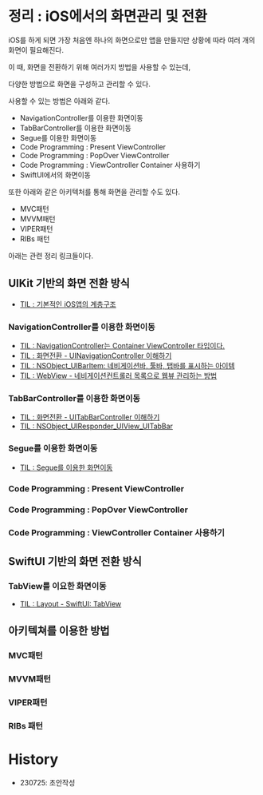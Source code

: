 # 정리 : iOS에서의 화면관리 및 전환

iOS를 하게 되면 가장 처음엔 하나의 화면으로만 앱을 만들지만 상황에 따라 여러 개의 화면이 필요해진다. 

이 때, 화면을 전환하기 위해 여러가지 방법을 사용할 수 있는데, 

다양한 방법으로 화면을 구성하고 관리할 수 있다.

사용할 수 있는 방법은 아래와 같다.

- NavigationController를 이용한 화면이동
- TabBarController를 이용한 화면이동
- Segue를 이용한 화면이동
- Code Programming : Present ViewController
- Code Programming : PopOver ViewController
- Code Programming : ViewController Container 사용하기
- SwiftUI에서의 화면이동

또한 아래와 같은 아키텍처를 통해 화면을 관리할 수도 있다.

- MVC패턴
- MVVM패턴
- VIPER패턴
- RIBs 패턴

아래는 관련 정리 링크들이다. 

## UIKit 기반의 화면 전환 방식
- [TIL : 기본적인 iOS앱의 계층구조](https://github.com/isGeekCode/TIL/blob/main/Mobile-IOS/UIApplication_AppDelegate_AppLifeCycle.md)

### NavigationController를 이용한 화면이동
- [TIL : NavigationController는 Container ViewController 타입이다.](https://github.com/isGeekCode/TIL/blob/main/Mobile-IOS/Container_ViewController_NavigationController.md)
- [TIL : 화면전환 - UINavigationController 이해하기](https://github.com/isGeekCode/TIL/blob/main/SwitchingScreens/navigationController.md)
- [TIL : NSObject_UIBarItem: 네비게이션바, 툴바, 탭바를 표시하는 아이템](https://github.com/isGeekCode/TIL/blob/main/Mobile-IOS/NSObject_UIBarItem.md)
- [TIL : WebView - 네비게이션컨트롤러 목록으로 웹뷰 관리하는 방법](https://github.com/isGeekCode/TIL/blob/main/Networking/WebView_catchNavigation.md)


### TabBarController를 이용한 화면이동

- [TIL : 화면전환 - UITabBarController 이해하기](https://github.com/isGeekCode/TIL/blob/main/SwitchingScreens/tabbarController.md)
- [TIL : NSObject_UIResponder_UIView_UITabBar](https://github.com/isGeekCode/TIL/blob/main/Mobile-IOS/NSObject_UIResponder_UIView_UITabBar.md)


### Segue를 이용한 화면이동
- [TIL : Segue를 이용한 화면이동](https://github.com/isGeekCode/TIL/blob/main/SwitchingScreens/segue.md)

### Code Programming : Present ViewController
### Code Programming : PopOver ViewController
### Code Programming : ViewController Container 사용하기


## SwiftUI 기반의 화면 전환 방식
### TabView를 이요한 화면이동
- [TIL : Layout - SwiftUI: TabView](https://github.com/isGeekCode/TIL/blob/main/Mobile-IOS/Layout_SwiftUI_TabView.md)


## 아키텍쳐를 이용한 방법

### MVC패턴
### MVVM패턴
### VIPER패턴
### RIBs 패턴


# History
- 230725: 초안작성
